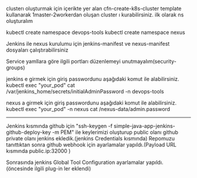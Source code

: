clusterı oluşturmak için içerikte yer alan cfn-create-k8s-cluster template kullanarak 1master-2workerdan oluşan cluster ı kurabilirsiniz.
ilk olarak ns oluşturalım

kubectl create namespace devops-tools
kubectl create namespace nexus

Jenkins ile nexus kurulumu için jenkins-manifest ve nexus-manifest dosyaları çalıştırabilirsiniz 

Service yamllara göre ilgili portları düzenlemeyi unutmayalım(security-groups)

jenkins e girmek için giriş passwordunu aşağıdaki komut ile alabilirsiniz.
kubectl exec  "your_pod" cat  /var/jenkins_home/secrets/initialAdminPassword -n devops-tools

nexus a girmek için giriş passwordunu aşağıdaki komut ile alabilirsiniz.
kubectl exec "your_pod" -n nexus cat /nexus-data/admin.password

-----
Jenkins kısmında github için "ssh-keygen -f simple-java-app-jenkins-github-deploy-key -m PEM" ile keylerimizi oluşturup public olanı github private olanı 
jenkins ekledik.(jenkins Credentials kısmında)
Repomuzu tanıttıktan sonra github webhook için ayarlamalar yapıldı.(Payload URL kısmında public.ip:32000 )

Sonrasında jenkins Global Tool Configuration ayarlamalar yapıldı. (öncesinde ilgili plug-in ler eklendi)
